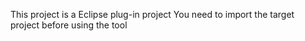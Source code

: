 This project is a Eclipse plug-in project
You need to import the target project before using the tool
